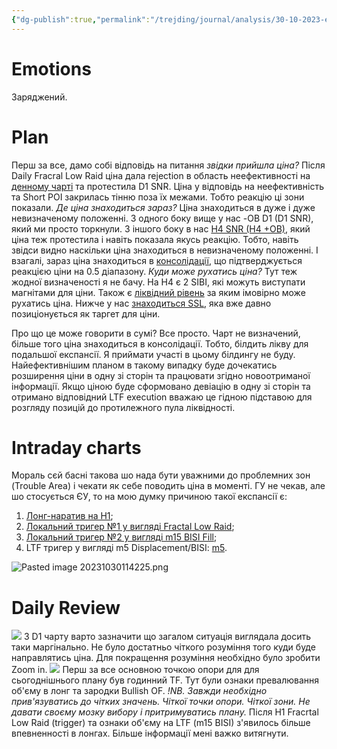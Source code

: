```yaml
---
{"dg-publish":true,"permalink":"/trejding/journal/analysis/30-10-2023-eurusd/","tags":["trading/analysis"]}
---
```


# Emotions
Заряджений.
# Plan
Перш за все, дамо собі відповідь на питання *звідки прийшла ціна?* Після Daily Fracral Low Raid ціна дала rejection в область неефективності на [денному чарті](https://www.tradingview.com/x/jkohN0cb/) та протестила D1 SNR. Ціна у відповідь на неефективність та Short POI закрилась тінню поза їх межами. Тобто реакцію ці зони показали.
*Де ціна знаходиться зараз?* Ціна знаходиться в дуже і дуже невизначеному положенні. З одного боку вище у нас -OB D1 (D1 SNR), який ми просто торкнули. З іншого боку в нас [H4 SNR (H4 +OB)](https://www.tradingview.com/x/yT9NvgfZ/), який ціна теж протестила і навіть показала якусь реакцію. Тобто, навіть звідси видно наскільки ціна знаходиться в невизначеному положенні.
І взагалі, зараз ціна знаходиться в [консолідації](https://www.tradingview.com/x/5TrCzI7D/), що підтверджується реакцією ціни на 0.5 діапазону.
*Куди може рухатись ціна?* Тут теж жодної визначеності я не бачу.
На H4 є 2 SIBI, які можуть виступати магнітами для ціни. Також є [ліквідний рівень](https://www.tradingview.com/x/Qr6vODvG/) за яким імовірно може рухатись ціна.
Нижче у нас [знаходиться SSL](https://www.tradingview.com/x/LsFE41b0/), яка вже давно позиціонується як таргет для ціни.

Про що це може говорити в сумі? Все просто. Чарт не визначений, більше того ціна знаходиться в консолідації. Тобто, білдить лікву для подальшої експансії. Я приймати участі в цьому білдингу не буду. Найефективнішим планом в такому випадку буде дочекатись розширення ціни в одну зі сторін та працювати згідно новоотриманої інформації. 
Якщо ціною буде сформовано девіацію в одну зі сторін та отримано відповідний LTF execution вважаю це гідною підставою для розгляду позицій до протилежного пула ліквідності.

# Intraday charts
Мораль сєй басні такова шо нада бути уважними до проблемних зон (Trouble Area) і чекати як себе поводить ціна в моменті. ГУ не чекав, але шо стосується ЄУ, то на мою думку причиною такої експансії є: 
1. [Лонг-наратив на H1](https://www.tradingview.com/x/7XEUTkLp/);
2. [Локальний тригер №1 у вигляді Fractal Low Raid](https://www.tradingview.com/x/mVFzCslR/);
3. [Локальний тригер №2 у вигляді m15 BISI Fill](https://www.tradingview.com/x/MkIxVuOt/);
4. LTF тригер у вигляді m5 Displacement/BISI: [m5](https://www.tradingview.com/x/39pJbPyS/).

![Pasted image 20231030114225.png](/img/user/%D0%97%D0%BE%D0%B1%D1%80%D0%B0%D0%B6%D0%B5%D0%BD%D0%BD%D1%8F/Pasted%20image%2020231030114225.png)
# Daily Review
![](https://www.tradingview.com/x/JIJ2lC08/)
З D1 чарту варто зазначити що загалом ситуація виглядала досить таки маргінально. Не було достатньо чіткого розуміння того куди буде направлятись ціна. Для покращення розуміння необхідно було зробити Zoom in.
![](https://www.tradingview.com/x/Kw6hdAm2/)
Перш за все основною точкою опори для для сьогоднішнього плану був годинний TF. Тут були ознаки превалювання об'єму в лонг та зародки Bullish OF.
*!NB. Завжди необхідно прив'язуватись до чітких значень. Чіткої точки опори. Чіткої зони. Не давати своєму мозку вибору і притримуватись плану.*
Після H1 Fracrtal Low Raid (trigger) та ознаки об'єму на LTF (m15 BISI) з'явилось більше впевненності в лонгах.
Більше інформації мені важко витягнути.